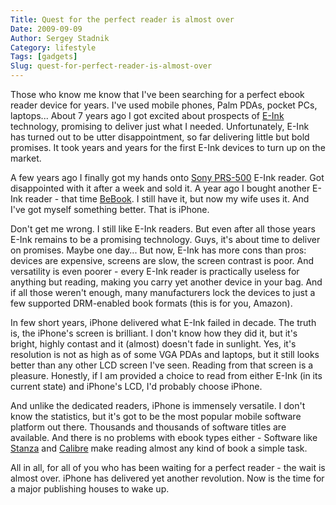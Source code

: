 ```yaml
---
Title: Quest for the perfect reader is almost over
Date: 2009-09-09
Author: Sergey Stadnik
Category: lifestyle
Tags: [gadgets]
Slug: quest-for-perfect-reader-is-almost-over
---
```


Those who know me know that I've been searching for a perfect ebook
reader device for years. I've used mobile phones, Palm PDAs, pocket PCs,
laptops... About 7 years ago I got excited about prospects of
[E-Ink](http://en.wikipedia.org/wiki/E-Ink "E-Ink") technology,
promising to deliver just what I needed. Unfortunately, E-Ink has turned
out to be utter disappointment, so far delivering little but bold
promises. It took years and years for the first E-Ink devices to turn up
on the market.

A few years ago I finally got my hands onto [Sony
PRS-500](http://en.wikipedia.org/wiki/Sony_Reader#PRS-500 "Sony PRS-500")
E-Ink reader. Got disappointed with it after a week and sold it. A year
ago I bought another E-Ink reader - that time
[BeBook](http://en.wikipedia.org/wiki/BeBook "BeBook"). I still have it,
but now my wife uses it. And I've got myself something better. That is
iPhone.

Don't get me wrong. I still like E-Ink readers. But even after all those
years E-Ink remains to be a promising technology. Guys, it's about time
to deliver on promises. Maybe one day... But now, E-Ink has more cons
than pros: devices are expensive, screens are slow, the screen contrast
is poor. And versatility is even poorer - every E-Ink reader is
practically useless for anything but reading, making you carry yet
another device in your bag. And if all those weren't enough, many
manufacturers lock the devices to just a few supported DRM-enabled book
formats (this is for you, Amazon).

In few short years, iPhone delivered what E-Ink failed in decade. The
truth is, the iPhone's screen is brilliant. I don't know how they did
it, but it's bright, highly contast and it (almost) doesn't fade in
sunlight. Yes, it's resolution is not as high as of some VGA PDAs and
laptops, but it still looks better than any other LCD screen I've seen.
Reading from that screen is a pleasure. Honestly, if I am provided a
choice to read from either E-Ink (in its current state) and iPhone's
LCD, I'd probably choose iPhone.

And unlike the dedicated readers, iPhone is immensely versatile. I don't
know the statistics, but it's got to be the most popular mobile software
platform out there. Thousands and thousands of software titles are
available. And there is no problems with ebook types either - Software
like [Stanza](http://www.lexcycle.com/ "Stanza") and
[Calibre](http://calibre.kovidgoyal.net/ "Calibre") make reading almost
any kind of book a simple task.

All in all, for all of you who has been waiting for a perfect reader -
the wait is almost over. iPhone has delivered yet another revolution.
Now is the time for a major publishing houses to wake up.
